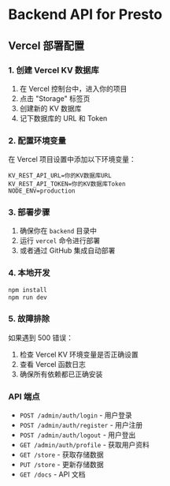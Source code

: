 # Backend API for Presto

## Vercel 部署配置

### 1. 创建 Vercel KV 数据库

1. 在 Vercel 控制台中，进入你的项目
2. 点击 "Storage" 标签页
3. 创建新的 KV 数据库
4. 记下数据库的 URL 和 Token

### 2. 配置环境变量

在 Vercel 项目设置中添加以下环境变量：

```
KV_REST_API_URL=你的KV数据库URL
KV_REST_API_TOKEN=你的KV数据库Token
NODE_ENV=production
```

### 3. 部署步骤

1. 确保你在 `backend` 目录中
2. 运行 `vercel` 命令进行部署
3. 或者通过 GitHub 集成自动部署

### 4. 本地开发

```bash
npm install
npm run dev
```

### 5. 故障排除

如果遇到 500 错误：

1. 检查 Vercel KV 环境变量是否正确设置
2. 查看 Vercel 函数日志
3. 确保所有依赖都已正确安装

### API 端点

- `POST /admin/auth/login` - 用户登录
- `POST /admin/auth/register` - 用户注册
- `POST /admin/auth/logout` - 用户登出
- `GET /admin/auth/profile` - 获取用户资料
- `GET /store` - 获取存储数据
- `PUT /store` - 更新存储数据
- `GET /docs` - API 文档 